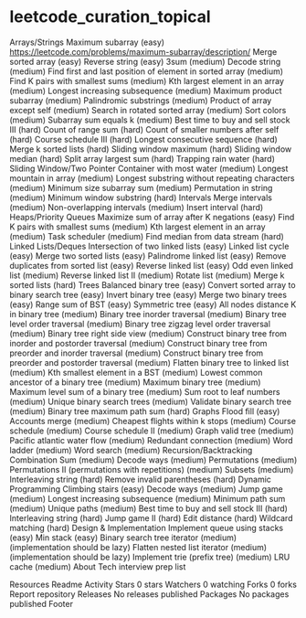 # leetcode_curation_topical

Arrays/Strings
Maximum subarray (easy) https://leetcode.com/problems/maximum-subarray/description/
Merge sorted array (easy)
Reverse string (easy)
3sum (medium)
Decode string (medium)
Find first and last position of element in sorted array (medium)
Find K pairs with smallest sums (medium)
Kth largest element in an array (medium)
Longest increasing subsequence (medium)
Maximum product subarray (medium)
Palindromic substrings (medium)
Product of array except self (medium)
Search in rotated sorted array (medium)
Sort colors (medium)
Subarray sum equals k (medium)
Best time to buy and sell stock III (hard)
Count of range sum (hard)
Count of smaller numbers after self (hard)
Course schedule III (hard)
Longest consecutive sequence (hard)
Merge k sorted lists (hard)
Sliding window maximum (hard)
Sliding window median (hard)
Split array largest sum (hard)
Trapping rain water (hard)
Sliding Window/Two Pointer
Container with most water (medium)
Longest mountain in array (medium)
Longest substring without repeating characters (medium)
Minimum size subarray sum (medium)
Permutation in string (medium)
Minimum window substring (hard)
Intervals
Merge intervals (medium)
Non-overlapping intervals (medium)
Insert interval (hard)
Heaps/Priority Queues
Maximize sum of array after K negations (easy)
Find K pairs with smallest sums (medium)
Kth largest element in an array (medium)
Task scheduler (medium)
Find median from data stream (hard)
Linked Lists/Deques
Intersection of two linked lists (easy)
Linked list cycle (easy)
Merge two sorted lists (easy)
Palindrome linked list (easy)
Remove duplicates from sorted list (easy)
Reverse linked list (easy)
Odd even linked list (medium)
Reverse linked list II (medium)
Rotate list (medium)
Merge k sorted lists (hard)
Trees
Balanced binary tree (easy)
Convert sorted array to binary search tree (easy)
Invert binary tree (easy)
Merge two binary trees (easy)
Range sum of BST (easy)
Symmetric tree (easy)
All nodes distance K in binary tree (medium)
Binary tree inorder traversal (medium)
Binary tree level order traversal (medium)
Binary tree zigzag level order traversal (medium)
Binary tree right side view (medium)
Construct binary tree from inorder and postorder traversal (medium)
Construct binary tree from preorder and inorder traversal (medium)
Construct binary tree from preorder and postorder traversal (medium)
Flatten binary tree to linked list (medium)
Kth smallest element in a BST (medium)
Lowest common ancestor of a binary tree (medium)
Maximum binary tree (medium)
Maximum level sum of a binary tree (medium)
Sum root to leaf numbers (medium)
Unique binary search trees (medium)
Validate binary search tree (medium)
Binary tree maximum path sum (hard)
Graphs
Flood fill (easy)
Accounts merge (medium)
Cheapest flights within k stops (medium)
Course schedule (medium)
Course schedule II (medium)
Graph valid tree (medium)
Pacific atlantic water flow (medium)
Redundant connection (medium)
Word ladder (medium)
Word search (medium)
Recursion/Backtracking
Combination Sum (medium)
Decode ways (medium)
Permutations (medium)
Permutations II (permutations with repetitions) (medium)
Subsets (medium)
Interleaving string (hard)
Remove invalid parentheses (hard)
Dynamic Programming
Climbing stairs (easy)
Decode ways (medium)
Jump game (medium)
Longest increasing subsequence (medium)
Minimum path sum (medium)
Unique paths (medium)
Best time to buy and sell stock III (hard)
Interleaving string (hard)
Jump game II (hard)
Edit distance (hard)
Wildcard matching (hard)
Design & Implementation
Implement queue using stacks (easy)
Min stack (easy)
Binary search tree iterator (medium) (implementation should be lazy)
Flatten nested list iterator (medium) (implementation should be lazy)
Implement trie (prefix tree) (medium)
LRU cache (medium)
About
Tech interview prep list

Resources
 Readme
 Activity
Stars
 0 stars
Watchers
 0 watching
Forks
 0 forks
Report repository
Releases
No releases published
Packages
No packages published
Footer
